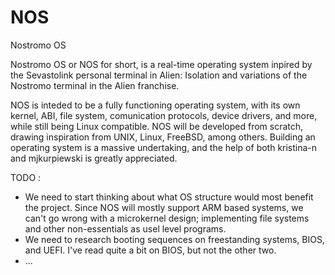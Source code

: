 # NOS

Nostromo OS

Nostromo OS or NOS for short, is a real-time operating system inpired by the Sevastolink personal terminal in Alien: Isolation and variations of the Nostromo terminal in the Alien franchise.

NOS is inteded to be a fully functioning operating system, with its own kernel, ABI, file system, comunication protocols, device drivers, and more, while still being Linux compatible. NOS will be developed from scratch, drawing inspiration from UNIX, Linux, FreeBSD, among others. Building an operating system is a massive undertaking, and the help of both kristina-n and mjkurpiewski is greatly appreciated.

TODO :

- We need to start thinking about what OS structure would most benefit the project. Since NOS will mostly support ARM based systems, we can't go wrong with a microkernel design; implementing file systems and other non-essentials as usel level programs.
- We need to research booting sequences on freestanding systems, BIOS, and UEFI. I've read quite a bit on BIOS, but not the other two.
- ...
